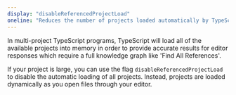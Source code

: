 ```yaml
---
display: "disableReferencedProjectLoad"
oneline: "Reduces the number of projects loaded automatically by TypeScript"
---
```


In <span class='definition'>multi-project TypeScript programs</span>, TypeScript will load all of the available projects into memory in order to provide accurate results for editor responses which require a full knowledge graph like <span class='definition'>'Find All References'</span>.

If your project is large, you can use the flag `disableReferencedProjectLoad` to disable the automatic loading of all projects. Instead, <span class='important'>projects are loaded dynamically</span> as you open files through your editor.
